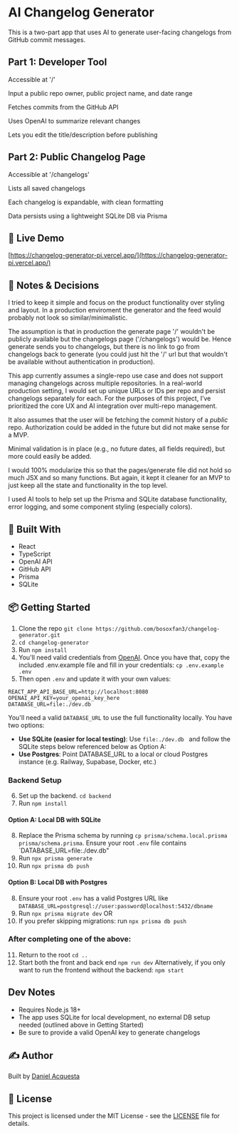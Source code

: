 # AI Changelog Generator

This is a two-part app that uses AI to generate user-facing changelogs from GitHub commit messages.

## Part 1: Developer Tool

Accessible at '/'

Input a public repo owner, public project name, and date range

Fetches commits from the GitHub API

Uses OpenAI to summarize relevant changes

Lets you edit the title/description before publishing

## Part 2: Public Changelog Page

Accessible at '/changelogs'

Lists all saved changelogs

Each changelog is expandable, with clean formatting

Data persists using a lightweight SQLite DB via Prisma

## 🚀 Live Demo

[https://changelog-generator-pi.vercel.app/](https://changelog-generator-pi.vercel.app/)

## 🧠 Notes & Decisions

I tried to keep it simple and focus on the product functionality over styling and layout. In a production enviroment the generator and the feed would probably not look so similar/minimalistic.

The assumption is that in production the generate page '/' wouldn't be publicly available but the changelogs page ('/changelogs') would be. Hence generate sends you to changelogs, but there is no link to go from changelogs back to generate (you could just hit the '/' url but that wouldn't be available without authentication in production).

This app currently assumes a single-repo use case and does not support managing changelogs across multiple repositories. In a real-world production setting, I would set up unique URLs or IDs per repo and persist changelogs separately for each. For the purposes of this project, I’ve prioritized the core UX and AI integration over multi-repo management.

It also assumes that the user will be fetching the commit history of a _public_ repo. Authorization could be added in the future but did not make sense for a MVP.

Minimal validation is in place (e.g., no future dates, all fields required), but more could easily be added.

I would 100% modularize this so that the pages/generate file did not hold so much JSX and so many functions. But again, it kept it cleaner for an MVP to just keep all the state and functionality in the top level.

I used AI tools to help set up the Prisma and SQLite database functionality, error logging, and some component styling (especially colors).

## 🔧 Built With

-   React
-   TypeScript
-   OpenAI API
-   GitHub API
-   Prisma
-   SQLite

## 📦 Getting Started

1. Clone the repo `git clone https://github.com/bosoxfan3/changelog-generator.git`
2. `cd changelog-generator`
3. Run `npm install`
4. You'll need valid credentials from [OpenAI](https://platform.openai.com/docs/overview). Once you have that, copy the included .env.example file and fill in your credentials:
   `cp .env.example .env`
5. Then open `.env` and update it with your own values:

```
REACT_APP_API_BASE_URL=http://localhost:8080
OPENAI_API_KEY=your_openai_key_here
DATABASE_URL=file:./dev.db
```

You'll need a valid `DATABASE_URL` to use the full functionality locally. You have two options:

-   **Use SQLite (easier for local testing)**: Use `file:./dev.db ` and follow the SQLite steps below referenced below as Option A:
-   **Use Postgres**: Point DATABASE_URL to a local or cloud Postgres instance (e.g. Railway, Supabase, Docker, etc.)

### Backend Setup

6. Set up the backend. `cd backend`
7. Run `npm install`

#### Option A: Local DB with SQLite

8. Replace the Prisma schema by running `cp prisma/schema.local.prisma prisma/schema.prisma`. Ensure your root `.env` file contains `DATABASE_URL=file:./dev.db"
9. Run `npx prisma generate`
10. Run `npx prisma db push`

#### Option B: Local DB with Postgres

8. Ensure your root `.env` has a valid Postgres URL like `DATABASE_URL=postgresql://user:password@localhost:5432/dbname`
9. Run `npx prisma migrate dev` OR
10. If you prefer skipping migrations: run `npx prisma db push`

### After completing one of the above:

11. Return to the root `cd ..`
12. Start both the front and back end `npm run dev`
    Alternatively, if you only want to run the frontend without the backend:
    `npm start`

## Dev Notes

-   Requires Node.js 18+
-   The app uses SQLite for local development, no external DB setup needed (outlined above in Getting Started)
-   Be sure to provide a valid OpenAI key to generate changelogs

## ✍️ Author

Built by [Daniel Acquesta](https://danielacquesta.dev)

## 📄 License

This project is licensed under the MIT License - see the [LICENSE](LICENSE) file for details.
